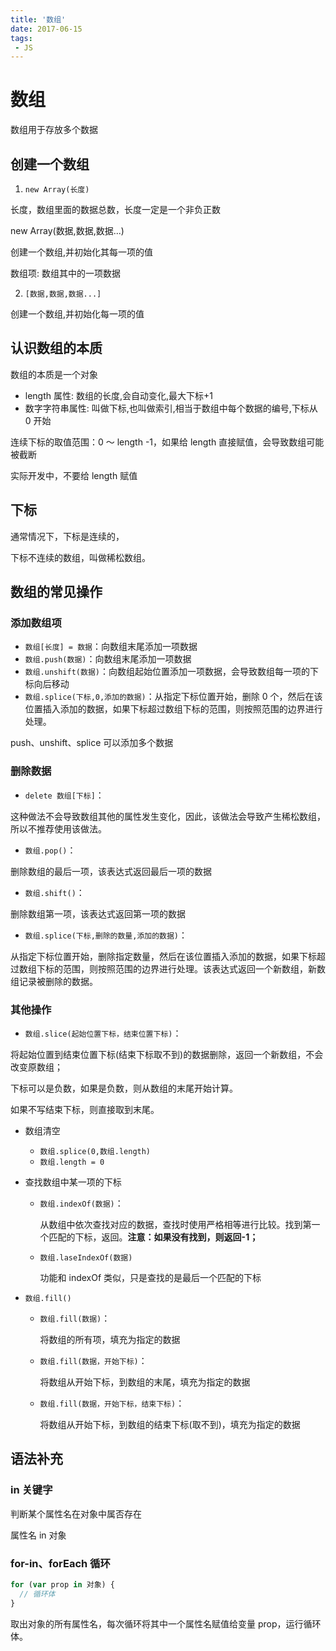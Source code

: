 ```yaml
---
title: '数组'
date: 2017-06-15
tags:
 - JS
---
```


# 数组

数组用于存放多个数据

## 创建一个数组

1. `new Array(长度)`

长度，数组里面的数据总数，长度一定是一个非负正数

new Array(数据,数据,数据...)

创建一个数组,并初始化其每一项的值

数组项: 数组其中的一项数据

2. `[数据,数据,数据...]`

创建一个数组,并初始化每一项的值

## 认识数组的本质

数组的本质是一个对象

- length 属性: 数组的长度,会自动变化,最大下标+1
- 数字字符串属性: 叫做下标,也叫做索引,相当于数组中每个数据的编号,下标从 0 开始

连续下标的取值范围：0 ～ length -1，如果给 length 直接赋值，会导致数组可能被截断

实际开发中，不要给 length 赋值

## 下标

通常情况下，下标是连续的，

下标不连续的数组，叫做稀松数组。

## 数组的常见操作

### 添加数组项

- `数组[长度] = 数据`：向数组末尾添加一项数据
- `数组.push(数据)`：向数组末尾添加一项数据
- `数组.unshift(数据)`：向数组起始位置添加一项数据，会导致数组每一项的下标向后移动
- `数组.splice(下标,0,添加的数据)`：从指定下标位置开始，删除 0 个，然后在该位置插入添加的数据，如果下标超过数组下标的范围，则按照范围的边界进行处理。

push、unshift、splice 可以添加多个数据

### 删除数据

- `delete 数组[下标]`：

这种做法不会导致数组其他的属性发生变化，因此，该做法会导致产生稀松数组，所以不推荐使用该做法。

- `数组.pop()`：

删除数组的最后一项，该表达式返回最后一项的数据

- `数组.shift()`：

删除数组第一项，该表达式返回第一项的数据

- `数组.splice(下标,删除的数量,添加的数据)`：

从指定下标位置开始，删除指定数量，然后在该位置插入添加的数据，如果下标超过数组下标的范围，则按照范围的边界进行处理。该表达式返回一个新数组，新数组记录被删除的数据。

### 其他操作

- `数组.slice(起始位置下标，结束位置下标)`：

将起始位置到结束位置下标(结束下标取不到)的数据删除，返回一个新数组，不会改变原数组；

下标可以是负数，如果是负数，则从数组的末尾开始计算。

如果不写结束下标，则直接取到末尾。

- 数组清空
  - `数组.splice(0,数组.length)`
  - `数组.length = 0`

- 查找数组中某一项的下标

  - `数组.indexOf(数据)`：

    从数组中依次查找对应的数据，查找时使用严格相等进行比较。找到第一个匹配的下标，返回。**注意：如果没有找到，则返回-1；**

  - `数组.laseIndexOf(数据)`

    功能和 indexOf 类似，只是查找的是最后一个匹配的下标

- `数组.fill()`

  - `数组.fill(数据)`：

    将数组的所有项，填充为指定的数据

  - `数组.fill(数据，开始下标)`：

    将数组从开始下标，到数组的末尾，填充为指定的数据

  - `数组.fill(数据，开始下标，结束下标)`：

    将数组从开始下标，到数组的结束下标(取不到)，填充为指定的数据

## 语法补充

### in 关键字

判断某个属性名在对象中属否存在

属性名 in 对象

### for-in、forEach 循环

```js
for (var prop in 对象) {
  // 循环体
}
```

取出对象的所有属性名，每次循环将其中一个属性名赋值给变量 prop，运行循环体。


